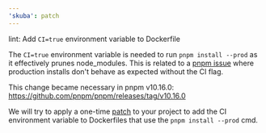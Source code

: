 ```yaml
---
'skuba': patch
---
```


lint: Add `CI=true` environment variable to Dockerfile

The `CI=true` environment variable is needed to run `pnpm install --prod` as it effectively prunes node_modules. This is related to a [pnpm issue](https://github.com/pnpm/pnpm/issues/9966) where production installs don't behave as expected without the CI flag.

This change became necessary in pnpm v10.16.0: https://github.com/pnpm/pnpm/releases/tag/v10.16.0

We will try to apply a one-time [patch](https://seek-oss.github.io/skuba/docs/cli/lint.html#patches) to your project to add the CI environment variable to Dockerfiles that use the `pnpm install --prod` cmd.
